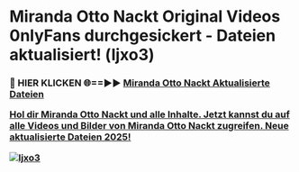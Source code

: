 # Miranda Otto Nackt Original Videos 0nlyFans durchgesickert - Dateien aktualisiert! (ljxo3)

<h3>🔴 HIER KLICKEN 🌐==►► <a href="https://tinyurl.com/h6vf6nb8" rel="nofollow">Miranda Otto Nackt Aktualisierte Dateien

Hol dir Miranda Otto Nackt und alle Inhalte. Jetzt kannst du auf alle Videos und Bilder von Miranda Otto Nackt zugreifen. Neue aktualisierte Dateien 2025!

[![ljxo3](https://i.imgur.com/sD4kR3V.gif)](https://tinyurl.com/h6vf6nb8)
